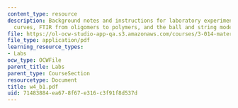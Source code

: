 ```yaml
---
content_type: resource
description: Background notes and instructions for laboratory experiments on phonon
  curves, FTIR from oligomers to polymers, and the ball and string model.
file: https://ol-ocw-studio-app-qa.s3.amazonaws.com/courses/3-014-materials-laboratory-fall-2006/71483884ea678f67e316c3f91f8d537d_w4_b1.pdf
file_type: application/pdf
learning_resource_types:
- Labs
ocw_type: OCWFile
parent_title: Labs
parent_type: CourseSection
resourcetype: Document
title: w4_b1.pdf
uid: 71483884-ea67-8f67-e316-c3f91f8d537d
---
```

